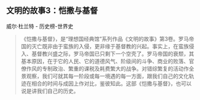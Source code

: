 ## 文明的故事3：恺撒与基督

威尔·杜兰特  -  历史榜-世界史

> 《恺撒与基督》，是“理想国经典馆”系列作品《文明的故事》第3卷。罗马帝国的灭亡既非由于蛮族的入侵，更非缘于基督教的兴起。事实上，在蛮族侵入、基督教兴盛之际，罗马帝国已只剩下一个空壳了。罗马帝国的衰颓，其基本原因，在于它的人民、它的道德风气、阶级间的斗争、商业的败落、官僚作风的专制政治、繁重的课税及耗费繁大的战争。对错综繁复的活动作全景观察，我们可就其每一阶段或每一境遇的每一方面，跟我们自己的文化轨迹在相合的时间与成因上作对比，鉴彼知此。这部《恺撒与基督》，也可以说是讲我们自己的历史。
